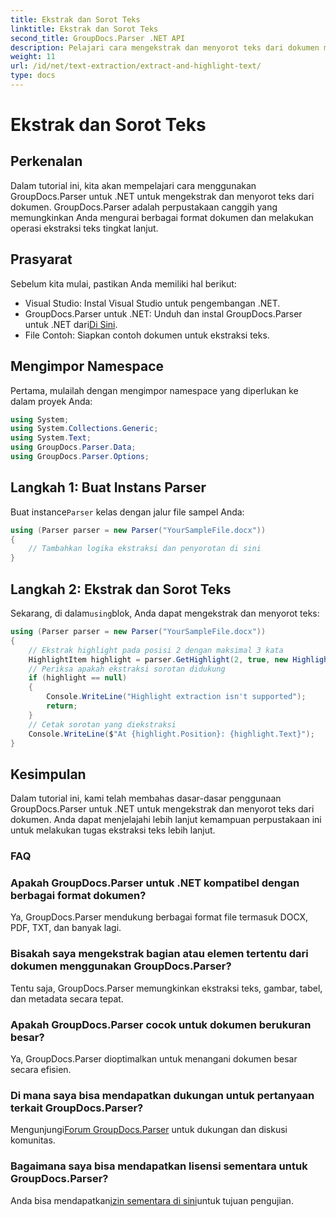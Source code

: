 ```yaml
---
title: Ekstrak dan Sorot Teks
linktitle: Ekstrak dan Sorot Teks
second_title: GroupDocs.Parser .NET API
description: Pelajari cara mengekstrak dan menyorot teks dari dokumen menggunakan GroupDocs.Parser untuk .NET. Langkah mudah untuk ekstraksi teks yang efisien di proyek .NET Anda.
weight: 11
url: /id/net/text-extraction/extract-and-highlight-text/
type: docs
---
```

# Ekstrak dan Sorot Teks

## Perkenalan
Dalam tutorial ini, kita akan mempelajari cara menggunakan GroupDocs.Parser untuk .NET untuk mengekstrak dan menyorot teks dari dokumen. GroupDocs.Parser adalah perpustakaan canggih yang memungkinkan Anda mengurai berbagai format dokumen dan melakukan operasi ekstraksi teks tingkat lanjut.
## Prasyarat
Sebelum kita mulai, pastikan Anda memiliki hal berikut:
- Visual Studio: Instal Visual Studio untuk pengembangan .NET.
-  GroupDocs.Parser untuk .NET: Unduh dan instal GroupDocs.Parser untuk .NET dari[Di Sini](https://releases.groupdocs.com/parser/net/).
- File Contoh: Siapkan contoh dokumen untuk ekstraksi teks.

## Mengimpor Namespace
Pertama, mulailah dengan mengimpor namespace yang diperlukan ke dalam proyek Anda:
```csharp
using System;
using System.Collections.Generic;
using System.Text;
using GroupDocs.Parser.Data;
using GroupDocs.Parser.Options;
```
## Langkah 1: Buat Instans Parser
 Buat instance`Parser` kelas dengan jalur file sampel Anda:
```csharp
using (Parser parser = new Parser("YourSampleFile.docx"))
{
    // Tambahkan logika ekstraksi dan penyorotan di sini
}
```
## Langkah 2: Ekstrak dan Sorot Teks
 Sekarang, di dalam`using`blok, Anda dapat mengekstrak dan menyorot teks:
```csharp
using (Parser parser = new Parser("YourSampleFile.docx"))
{
    // Ekstrak highlight pada posisi 2 dengan maksimal 3 kata
    HighlightItem highlight = parser.GetHighlight(2, true, new HighlightOptions(3));
    // Periksa apakah ekstraksi sorotan didukung
    if (highlight == null)
    {
        Console.WriteLine("Highlight extraction isn't supported");
        return;
    }
    // Cetak sorotan yang diekstraksi
    Console.WriteLine($"At {highlight.Position}: {highlight.Text}");
}
```

## Kesimpulan
Dalam tutorial ini, kami telah membahas dasar-dasar penggunaan GroupDocs.Parser untuk .NET untuk mengekstrak dan menyorot teks dari dokumen. Anda dapat menjelajahi lebih lanjut kemampuan perpustakaan ini untuk melakukan tugas ekstraksi teks lebih lanjut.

### FAQ
### Apakah GroupDocs.Parser untuk .NET kompatibel dengan berbagai format dokumen?
Ya, GroupDocs.Parser mendukung berbagai format file termasuk DOCX, PDF, TXT, dan banyak lagi.
### Bisakah saya mengekstrak bagian atau elemen tertentu dari dokumen menggunakan GroupDocs.Parser?
Tentu saja, GroupDocs.Parser memungkinkan ekstraksi teks, gambar, tabel, dan metadata secara tepat.
### Apakah GroupDocs.Parser cocok untuk dokumen berukuran besar?
Ya, GroupDocs.Parser dioptimalkan untuk menangani dokumen besar secara efisien.
### Di mana saya bisa mendapatkan dukungan untuk pertanyaan terkait GroupDocs.Parser?
 Mengunjungi[Forum GroupDocs.Parser](https://forum.groupdocs.com/c/parser/17) untuk dukungan dan diskusi komunitas.
### Bagaimana saya bisa mendapatkan lisensi sementara untuk GroupDocs.Parser?
 Anda bisa mendapatkan[izin sementara di sini](https://purchase.groupdocs.com/temporary-license/)untuk tujuan pengujian.